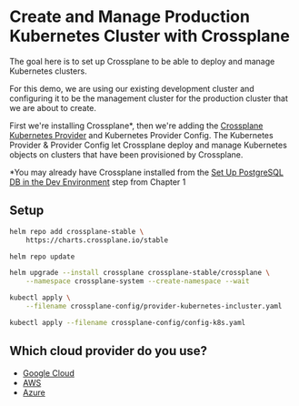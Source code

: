 # Create and Manage Production Kubernetes Cluster with Crossplane

The goal here is to set up Crossplane to be able to deploy and manage Kubernetes clusters.

For this demo, we are using our existing development cluster and configuring it to be the management cluster for the production cluster that we are about to create. 

First we're installing Crossplane*, then we're adding the [Crossplane Kubernetes Provider](https://github.com/crossplane-contrib/provider-kubernetes) and Kubernetes Provider Config. The Kubernetes Provider & Provider Config let Crossplane deploy and manage Kubernetes objects on clusters that have been provisioned by Crossplane.

*You may already have Crossplane installed from the [Set Up PostgreSQL DB in the Dev Environment](manuscript/db/README.md) step from Chapter 1

## Setup

```bash
helm repo add crossplane-stable \
    https://charts.crossplane.io/stable

helm repo update

helm upgrade --install crossplane crossplane-stable/crossplane \
    --namespace crossplane-system --create-namespace --wait

kubectl apply \
    --filename crossplane-config/provider-kubernetes-incluster.yaml

kubectl apply --filename crossplane-config/config-k8s.yaml
```

## Which cloud provider do you use?

* [Google Cloud](crossplane-google.md)
* [AWS](crossplane-aws.md)
* [Azure](crossplane-azure.md)